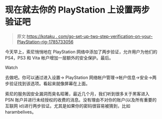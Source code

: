 # 现在就去你的 PlayStation 上设置两步验证吧

> 原文:[https://kotaku . com/go-set-up-two-step-verification-on-your-PlayStation-rig-1785733056](https://kotaku.com/go-set-up-two-step-verification-on-your-playstation-rig-1785733056)

今天早上，索尼悄悄地在 PlayStation 网络中添加了两步验证，允许用户为他们的 PS4，PS3 和 Vita 帐户增加一层额外的安全保护。最后。

Watch

去做吧。你可以通过进入设置-> PlayStation 网络帐户管理->帐户信息->安全->两步验证找到该选项。看起来就像屏幕在上面。

索尼的服务因安全漏洞而臭名昭著，最近几个月，我们听到很多关于黑客进入 PSN 账户并进行未经授权的收费的消息。没有理由不对你的账户(以及所有重要的互联网 id)进行两步验证。尤其是如果你的密码很容易被猜到，比如 harambelives。